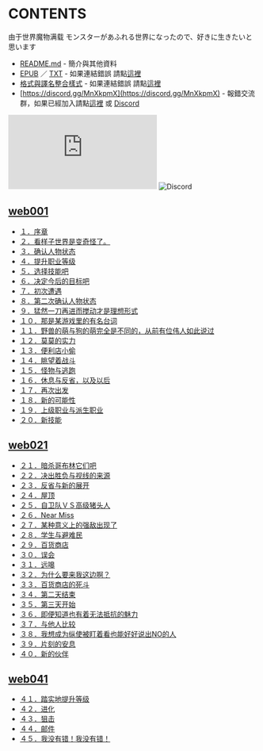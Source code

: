 # CONTENTS

由于世界魔物满载
モンスターがあふれる世界になったので、好きに生きたいと思います


- [README.md](README.md) - 簡介與其他資料
- [EPUB](https://gitlab.com/demonovel/epub-txt/blob/master/user_out/%E7%94%B1%E4%BA%8E%E4%B8%96%E7%95%8C%E9%AD%94%E7%89%A9%E6%BB%A1%E8%BD%BD.epub) ／ [TXT](https://gitlab.com/demonovel/epub-txt/blob/master/user_out/out/%E7%94%B1%E4%BA%8E%E4%B8%96%E7%95%8C%E9%AD%94%E7%89%A9%E6%BB%A1%E8%BD%BD.out.txt) - 如果連結錯誤 請點[這裡](https://gitlab.com/demonovel/epub-txt/tree/master)
- [格式與譯名整合樣式](https://github.com/bluelovers/node-novel/blob/master/lib/locales/%E7%94%B1%E4%BA%8E%E4%B8%96%E7%95%8C%E9%AD%94%E7%89%A9%E6%BB%A1%E8%BD%BD.ts) - 如果連結錯誤 請點[這裡](https://github.com/bluelovers/node-novel/tree/master/lib/locales)
- [https://discord.gg/MnXkpmX](https://discord.gg/MnXkpmX) - 報錯交流群，如果已經加入請點[這裡](https://discordapp.com/channels/467794087769014273/467794088285175809) 或 [Discord](https://discordapp.com/channels/@me)


![導航目錄](https://chart.apis.google.com/chart?cht=qr&chs=150x150&chl=https://gitee.com/bluelovers/novel/blob/master/user_out/由于世界魔物满载/導航目錄.md)  ![Discord](https://chart.apis.google.com/chart?cht=qr&chs=150x150&chl=https://discord.gg/MnXkpmX)




## [web001](web001)

- [１．序章](web001/%EF%BC%91%EF%BC%8E%E5%BA%8F%E7%AB%A0.txt)
- [２．看样子世界是变奇怪了。](web001/%EF%BC%92%EF%BC%8E%E7%9C%8B%E6%A0%B7%E5%AD%90%E4%B8%96%E7%95%8C%E6%98%AF%E5%8F%98%E5%A5%87%E6%80%AA%E4%BA%86%E3%80%82.txt)
- [３．确认人物状态](web001/%EF%BC%93%EF%BC%8E%E7%A1%AE%E8%AE%A4%E4%BA%BA%E7%89%A9%E7%8A%B6%E6%80%81.txt)
- [４．提升职业等级](web001/%EF%BC%94%EF%BC%8E%E6%8F%90%E5%8D%87%E8%81%8C%E4%B8%9A%E7%AD%89%E7%BA%A7.txt)
- [５．选择技能吧](web001/%EF%BC%95%EF%BC%8E%E9%80%89%E6%8B%A9%E6%8A%80%E8%83%BD%E5%90%A7.txt)
- [６．决定今后的目标吧](web001/%EF%BC%96%EF%BC%8E%E5%86%B3%E5%AE%9A%E4%BB%8A%E5%90%8E%E7%9A%84%E7%9B%AE%E6%A0%87%E5%90%A7.txt)
- [７．初次遭遇](web001/%EF%BC%97%EF%BC%8E%E5%88%9D%E6%AC%A1%E9%81%AD%E9%81%87.txt)
- [８．第二次确认人物状态](web001/%EF%BC%98%EF%BC%8E%E7%AC%AC%E4%BA%8C%E6%AC%A1%E7%A1%AE%E8%AE%A4%E4%BA%BA%E7%89%A9%E7%8A%B6%E6%80%81.txt)
- [９．猛然一刀再进而搅动才是理想形式](web001/%EF%BC%99%EF%BC%8E%E7%8C%9B%E7%84%B6%E4%B8%80%E5%88%80%E5%86%8D%E8%BF%9B%E8%80%8C%E6%90%85%E5%8A%A8%E6%89%8D%E6%98%AF%E7%90%86%E6%83%B3%E5%BD%A2%E5%BC%8F.txt)
- [１０．那是某游戏里的有名台词](web001/%EF%BC%91%EF%BC%90%EF%BC%8E%E9%82%A3%E6%98%AF%E6%9F%90%E6%B8%B8%E6%88%8F%E9%87%8C%E7%9A%84%E6%9C%89%E5%90%8D%E5%8F%B0%E8%AF%8D.txt)
- [１１．野兽的萌与狗的萌完全是不同的，从前有位伟人如此说过](web001/%EF%BC%91%EF%BC%91%EF%BC%8E%E9%87%8E%E5%85%BD%E7%9A%84%E8%90%8C%E4%B8%8E%E7%8B%97%E7%9A%84%E8%90%8C%E5%AE%8C%E5%85%A8%E6%98%AF%E4%B8%8D%E5%90%8C%E7%9A%84%EF%BC%8C%E4%BB%8E%E5%89%8D%E6%9C%89%E4%BD%8D%E4%BC%9F%E4%BA%BA%E5%A6%82%E6%AD%A4%E8%AF%B4%E8%BF%87.txt)
- [１２．莫莫的实力](web001/%EF%BC%91%EF%BC%92%EF%BC%8E%E8%8E%AB%E8%8E%AB%E7%9A%84%E5%AE%9E%E5%8A%9B.txt)
- [１３．便利店小偷](web001/%EF%BC%91%EF%BC%93%EF%BC%8E%E4%BE%BF%E5%88%A9%E5%BA%97%E5%B0%8F%E5%81%B7.txt)
- [１４．眺望着战斗](web001/%EF%BC%91%EF%BC%94%EF%BC%8E%E7%9C%BA%E6%9C%9B%E7%9D%80%E6%88%98%E6%96%97.txt)
- [１５．怪物与逃跑](web001/%EF%BC%91%EF%BC%95%EF%BC%8E%E6%80%AA%E7%89%A9%E4%B8%8E%E9%80%83%E8%B7%91.txt)
- [１６．休息与反省，以及以后](web001/%EF%BC%91%EF%BC%96%EF%BC%8E%E4%BC%91%E6%81%AF%E4%B8%8E%E5%8F%8D%E7%9C%81%EF%BC%8C%E4%BB%A5%E5%8F%8A%E4%BB%A5%E5%90%8E.txt)
- [１７．再次出发](web001/%EF%BC%91%EF%BC%97%EF%BC%8E%E5%86%8D%E6%AC%A1%E5%87%BA%E5%8F%91.txt)
- [１８．新的可能性](web001/%EF%BC%91%EF%BC%98%EF%BC%8E%E6%96%B0%E7%9A%84%E5%8F%AF%E8%83%BD%E6%80%A7.txt)
- [１９．上级职业与派生职业](web001/%EF%BC%91%EF%BC%99%EF%BC%8E%E4%B8%8A%E7%BA%A7%E8%81%8C%E4%B8%9A%E4%B8%8E%E6%B4%BE%E7%94%9F%E8%81%8C%E4%B8%9A.txt)
- [２０．新技能](web001/%EF%BC%92%EF%BC%90%EF%BC%8E%E6%96%B0%E6%8A%80%E8%83%BD.txt)


## [web021](web021)

- [２１．暗杀哥布林它们吧](web021/%EF%BC%92%EF%BC%91%EF%BC%8E%E6%9A%97%E6%9D%80%E5%93%A5%E5%B8%83%E6%9E%97%E5%AE%83%E4%BB%AC%E5%90%A7.txt)
- [２２．决出胜负与视线的来源](web021/%EF%BC%92%EF%BC%92%EF%BC%8E%E5%86%B3%E5%87%BA%E8%83%9C%E8%B4%9F%E4%B8%8E%E8%A7%86%E7%BA%BF%E7%9A%84%E6%9D%A5%E6%BA%90.txt)
- [２３．反省与新的展开](web021/%EF%BC%92%EF%BC%93%EF%BC%8E%E5%8F%8D%E7%9C%81%E4%B8%8E%E6%96%B0%E7%9A%84%E5%B1%95%E5%BC%80.txt)
- [２４．屋顶](web021/%EF%BC%92%EF%BC%94%EF%BC%8E%E5%B1%8B%E9%A1%B6.txt)
- [２５．自卫队ＶＳ高级猪头人](web021/%EF%BC%92%EF%BC%95%EF%BC%8E%E8%87%AA%E5%8D%AB%E9%98%9F%EF%BC%B6%EF%BC%B3%E9%AB%98%E7%BA%A7%E7%8C%AA%E5%A4%B4%E4%BA%BA.txt)
- [２６．Near Miss](web021/%EF%BC%92%EF%BC%96%EF%BC%8ENear%20Miss.txt)
- [２７．某种意义上的强敌出现了](web021/%EF%BC%92%EF%BC%97%EF%BC%8E%E6%9F%90%E7%A7%8D%E6%84%8F%E4%B9%89%E4%B8%8A%E7%9A%84%E5%BC%BA%E6%95%8C%E5%87%BA%E7%8E%B0%E4%BA%86.txt)
- [２８．学生与避难民](web021/%EF%BC%92%EF%BC%98%EF%BC%8E%E5%AD%A6%E7%94%9F%E4%B8%8E%E9%81%BF%E9%9A%BE%E6%B0%91.txt)
- [２９．百货商店](web021/%EF%BC%92%EF%BC%99%EF%BC%8E%E7%99%BE%E8%B4%A7%E5%95%86%E5%BA%97.txt)
- [３０．误会](web021/%EF%BC%93%EF%BC%90%EF%BC%8E%E8%AF%AF%E4%BC%9A.txt)
- [３１．远嗥](web021/%EF%BC%93%EF%BC%91%EF%BC%8E%E8%BF%9C%E5%97%A5.txt)
- [３２．为什么要来我这边啊？](web021/%EF%BC%93%EF%BC%92%EF%BC%8E%E4%B8%BA%E4%BB%80%E4%B9%88%E8%A6%81%E6%9D%A5%E6%88%91%E8%BF%99%E8%BE%B9%E5%95%8A%EF%BC%9F.txt)
- [３３．百货商店的死斗](web021/%EF%BC%93%EF%BC%93%EF%BC%8E%E7%99%BE%E8%B4%A7%E5%95%86%E5%BA%97%E7%9A%84%E6%AD%BB%E6%96%97.txt)
- [３４．第二天结束](web021/%EF%BC%93%EF%BC%94%EF%BC%8E%E7%AC%AC%E4%BA%8C%E5%A4%A9%E7%BB%93%E6%9D%9F.txt)
- [３５．第三天开始](web021/%EF%BC%93%EF%BC%95%EF%BC%8E%E7%AC%AC%E4%B8%89%E5%A4%A9%E5%BC%80%E5%A7%8B.txt)
- [３６．即便知道也有着无法抵抗的魅力](web021/%EF%BC%93%EF%BC%96%EF%BC%8E%E5%8D%B3%E4%BE%BF%E7%9F%A5%E9%81%93%E4%B9%9F%E6%9C%89%E7%9D%80%E6%97%A0%E6%B3%95%E6%8A%B5%E6%8A%97%E7%9A%84%E9%AD%85%E5%8A%9B.txt)
- [３７．与他人比较](web021/%EF%BC%93%EF%BC%97%EF%BC%8E%E4%B8%8E%E4%BB%96%E4%BA%BA%E6%AF%94%E8%BE%83.txt)
- [３８．我想成为纵使被盯着看也能好好说出NO的人](web021/%EF%BC%93%EF%BC%98%EF%BC%8E%E6%88%91%E6%83%B3%E6%88%90%E4%B8%BA%E7%BA%B5%E4%BD%BF%E8%A2%AB%E7%9B%AF%E7%9D%80%E7%9C%8B%E4%B9%9F%E8%83%BD%E5%A5%BD%E5%A5%BD%E8%AF%B4%E5%87%BANO%E7%9A%84%E4%BA%BA.txt)
- [３９．片刻的安息](web021/%EF%BC%93%EF%BC%99%EF%BC%8E%E7%89%87%E5%88%BB%E7%9A%84%E5%AE%89%E6%81%AF.txt)
- [４０．新的伙伴](web021/%EF%BC%94%EF%BC%90%EF%BC%8E%E6%96%B0%E7%9A%84%E4%BC%99%E4%BC%B4.txt)


## [web041](web041)

- [４１．踏实地提升等级](web041/%EF%BC%94%EF%BC%91%EF%BC%8E%E8%B8%8F%E5%AE%9E%E5%9C%B0%E6%8F%90%E5%8D%87%E7%AD%89%E7%BA%A7.txt)
- [４２．进化](web041/%EF%BC%94%EF%BC%92%EF%BC%8E%E8%BF%9B%E5%8C%96.txt)
- [４３．狙击](web041/%EF%BC%94%EF%BC%93%EF%BC%8E%E7%8B%99%E5%87%BB.txt)
- [４４．邮件](web041/%EF%BC%94%EF%BC%94%EF%BC%8E%E9%82%AE%E4%BB%B6.txt)
- [４５．我没有错！我没有错！](web041/%EF%BC%94%EF%BC%95%EF%BC%8E%E6%88%91%E6%B2%A1%E6%9C%89%E9%94%99%EF%BC%81%E6%88%91%E6%B2%A1%E6%9C%89%E9%94%99%EF%BC%81.txt)

